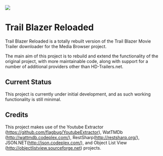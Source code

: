 <img src="http://i.imgur.com/E4yP9.png" />

Trail Blazer Reloaded
=====================

Trail Blazer Reloaded is a totally rebuilt version of the Trail Blazer Movie Trailer downloader for the Media Browser project.

The main aim of this project is to rebuild and extend the functionality of the original project, with more maintainable code, along with support for a number of additional providers other than HD-Trailers.net.

Current Status
--------------

This project is currently under initial development, and as such working functionality is still minimal.


Credits
-------

This project makes use of the Youtube Extractor (https://github.com/flagbug/YoutubeExtractor),  WatTMDb (http://wattmdb.codeplex.com/), RestSharp(http://restsharp.org/), JSON.NET(http://json.codeplex.com/), and Object List View (http://objectlistview.sourceforge.net) projects.